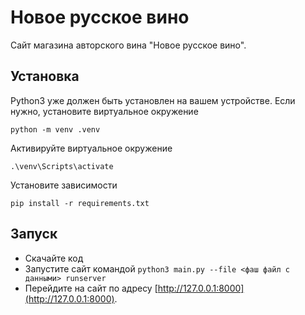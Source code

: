 # Новое русское вино

Сайт магазина авторского вина "Новое русское вино".

## Установка

Python3 уже должен быть установлен на вашем устройстве.
Если нужно, установите виртуальное окружение
```
python -m venv .venv
```
Активируйте виртуальное окружение
```
.\venv\Scripts\activate
```
Установите зависимости
```
pip install -r requirements.txt
```


## Запуск

- Скачайте код
- Запустите сайт командой `python3 main.py --file <фаш файл с данными> runserver`
- Перейдите на сайт по адресу [http://127.0.0.1:8000](http://127.0.0.1:8000).

